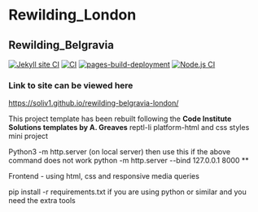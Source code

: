 # Rewilding_London
## Rewilding_Belgravia

[![Jekyll site CI](https://github.com/SOliv1/rewilding-london/actions/workflows/jekyll.yml/badge.svg)](https://github.com/SOliv1/rewilding-london/actions/workflows/jekyll.yml)
[![CI](https://github.com/SOliv1/rewilding-london/actions/workflows/blank.yml/badge.svg)](https://github.com/SOliv1/rewilding-london/actions/workflows/blank.yml)
[![pages-build-deployment](https://github.com/SOliv1/rewilding-belgravia-london/actions/workflows/pages/pages-build-deployment/badge.svg?branch=master-new)](https://github.com/SOliv1/rewilding-belgravia-london/actions/workflows/pages/pages-build-deployment)
[![Node.js CI](https://github.com/SOliv1/rewilding-london/actions/workflows/node.js.yml/badge.svg?branch=master&event=schedule)](https://github.com/SOliv1/rewilding-london/actions/workflows/node.js.yml)

### Link to site can be viewed here

  https://soliv1.github.io/rewilding-belgravia-london/

This project template has been rebuilt following the **Code Institute Solutions
templates by A. Greaves**
reptl-li platform-html and css styles mini project

Python3 -m http.server (on local server)
then use this
if the above command does not work
python -m http.server --bind 127.0.0.1 8000
**

Frontend - using html, css and responsive media queries

pip install -r requirements.txt if you are using python or similar and you need the extra tools
